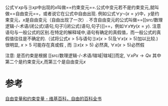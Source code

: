 

公式$\forall xp$与$\exists xp$中出现的$x$叫做==约束变元==.公式中变元若不是约束变元,就叫做==自由变元==，或者说它在公式中自由出现.
例如公式$\forall y \lnot (x=y)$中，$y$是约束变元，$x$是自由变元（自由出现了一次）.
不含自由变元的公式叫做==[[src/数理逻辑-/-术语/闭公式(语句,句子)|闭公式(语句,句子)]]==，例如$\forall x \forall y(x=y)$.
注意语句与一般公式的区别.在特定的解释域中,语句有确定的真假值，而一般公式的真假值往往是不确定的.（试将公式$x>5$与语句$\exists x(x>5)$及$\forall x(x>5)$加以比较.)
	很明显, $x>5$ 可能存在真或假 , 而 $\exists x(x>5)$ 必然真, $\forall x(x>5)$必然假


注意: 是否约束是根据 [[src/数理逻辑-/-术语/辖域|辖域]]而定, $\forall x Px \rightarrow Qx$ 其中 第二个是约束变元$x$,而第三个是自由变元$x$


# 参考
[自由变量和约束变量 - 维基百科，自由的百科全书](https://zh.wikipedia.org/wiki/%E8%87%AA%E7%94%B1%E5%8F%98%E9%87%8F%E5%92%8C%E7%BA%A6%E6%9D%9F%E5%8F%98%E9%87%8F)
